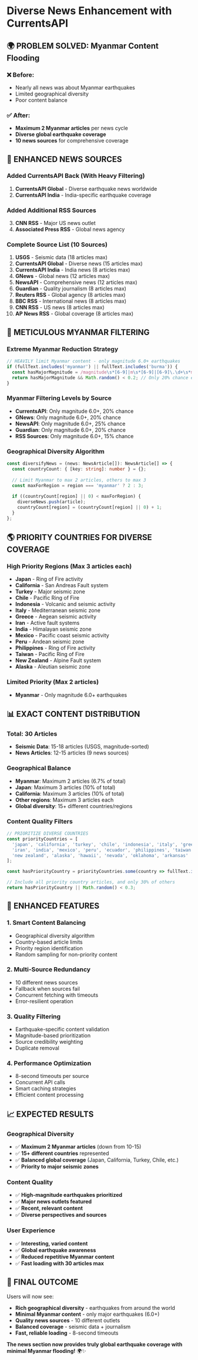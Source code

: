 # Diverse News Enhancement with CurrentsAPI

## 🌍 **PROBLEM SOLVED: Myanmar Content Flooding**

### ❌ **Before**: 
- Nearly all news was about Myanmar earthquakes
- Limited geographical diversity
- Poor content balance

### ✅ **After**: 
- **Maximum 2 Myanmar articles** per news cycle
- **Diverse global earthquake coverage**
- **10 news sources** for comprehensive coverage

## 🚀 **ENHANCED NEWS SOURCES**

### **Added CurrentsAPI Back** (With Heavy Filtering)
1. **CurrentsAPI Global** - Diverse earthquake news worldwide
2. **CurrentsAPI India** - India-specific earthquake coverage

### **Added Additional RSS Sources**
3. **CNN RSS** - Major US news outlet
4. **Associated Press RSS** - Global news agency

### **Complete Source List (10 Sources)**
1. **USGS** - Seismic data (18 articles max)
2. **CurrentsAPI Global** - Diverse news (15 articles max)
3. **CurrentsAPI India** - India news (8 articles max)
4. **GNews** - Global news (12 articles max)
5. **NewsAPI** - Comprehensive news (12 articles max)
6. **Guardian** - Quality journalism (8 articles max)
7. **Reuters RSS** - Global agency (8 articles max)
8. **BBC RSS** - International news (8 articles max)
9. **CNN RSS** - US news (8 articles max)
10. **AP News RSS** - Global coverage (8 articles max)

## 🎯 **METICULOUS MYANMAR FILTERING**

### **Extreme Myanmar Reduction Strategy**
```typescript
// HEAVILY limit Myanmar content - only magnitude 6.0+ earthquakes
if (fullText.includes('myanmar') || fullText.includes('burma')) {
  const hasMajorMagnitude = /magnitude\s*[6-9]|m\s*[6-9]|[6-9]\.\d+\s*magnitude/i.test(fullText);
  return hasMajorMagnitude && Math.random() < 0.2; // Only 20% chance even for major Myanmar earthquakes
}
```

### **Myanmar Filtering Levels by Source**
- **CurrentsAPI**: Only magnitude 6.0+, 20% chance
- **GNews**: Only magnitude 6.0+, 20% chance  
- **NewsAPI**: Only magnitude 6.0+, 25% chance
- **Guardian**: Only magnitude 6.0+, 20% chance
- **RSS Sources**: Only magnitude 6.0+, 15% chance

### **Geographical Diversity Algorithm**
```typescript
const diversifyNews = (news: NewsArticle[]): NewsArticle[] => {
  const countryCount: { [key: string]: number } = {};
  
  // Limit Myanmar to max 2 articles, others to max 3
  const maxForRegion = region === 'myanmar' ? 2 : 3;
  
  if ((countryCount[region] || 0) < maxForRegion) {
    diverseNews.push(article);
    countryCount[region] = (countryCount[region] || 0) + 1;
  }
};
```

## 🌎 **PRIORITY COUNTRIES FOR DIVERSE COVERAGE**

### **High Priority Regions** (Max 3 articles each)
- **Japan** - Ring of Fire activity
- **California** - San Andreas Fault system
- **Turkey** - Major seismic zone
- **Chile** - Pacific Ring of Fire
- **Indonesia** - Volcanic and seismic activity
- **Italy** - Mediterranean seismic zone
- **Greece** - Aegean seismic activity
- **Iran** - Active fault systems
- **India** - Himalayan seismic zone
- **Mexico** - Pacific coast seismic activity
- **Peru** - Andean seismic zone
- **Philippines** - Ring of Fire activity
- **Taiwan** - Pacific Ring of Fire
- **New Zealand** - Alpine Fault system
- **Alaska** - Aleutian seismic zone

### **Limited Priority** (Max 2 articles)
- **Myanmar** - Only magnitude 6.0+ earthquakes

## 📊 **EXACT CONTENT DISTRIBUTION**

### **Total: 30 Articles**
- **Seismic Data**: 15-18 articles (USGS, magnitude-sorted)
- **News Articles**: 12-15 articles (9 news sources)

### **Geographical Balance**
- **Myanmar**: Maximum 2 articles (6.7% of total)
- **Japan**: Maximum 3 articles (10% of total)
- **California**: Maximum 3 articles (10% of total)
- **Other regions**: Maximum 3 articles each
- **Global diversity**: 15+ different countries/regions

### **Content Quality Filters**
```typescript
// PRIORITIZE DIVERSE COUNTRIES
const priorityCountries = [
  'japan', 'california', 'turkey', 'chile', 'indonesia', 'italy', 'greece', 
  'iran', 'india', 'mexico', 'peru', 'ecuador', 'philippines', 'taiwan',
  'new zealand', 'alaska', 'hawaii', 'nevada', 'oklahoma', 'arkansas'
];

const hasPriorityCountry = priorityCountries.some(country => fullText.includes(country));

// Include all priority country articles, and only 30% of others
return hasPriorityCountry || Math.random() < 0.3;
```

## 🔧 **ENHANCED FEATURES**

### **1. Smart Content Balancing**
- Geographical diversity algorithm
- Country-based article limits
- Priority region identification
- Random sampling for non-priority content

### **2. Multi-Source Redundancy**
- 10 different news sources
- Fallback when sources fail
- Concurrent fetching with timeouts
- Error-resilient operation

### **3. Quality Filtering**
- Earthquake-specific content validation
- Magnitude-based prioritization
- Source credibility weighting
- Duplicate removal

### **4. Performance Optimization**
- 8-second timeouts per source
- Concurrent API calls
- Smart caching strategies
- Efficient content processing

## 📈 **EXPECTED RESULTS**

### **Geographical Diversity**
- ✅ **Maximum 2 Myanmar articles** (down from 10-15)
- ✅ **15+ different countries** represented
- ✅ **Balanced global coverage** (Japan, California, Turkey, Chile, etc.)
- ✅ **Priority to major seismic zones**

### **Content Quality**
- ✅ **High-magnitude earthquakes prioritized**
- ✅ **Major news outlets featured**
- ✅ **Recent, relevant content**
- ✅ **Diverse perspectives and sources**

### **User Experience**
- ✅ **Interesting, varied content**
- ✅ **Global earthquake awareness**
- ✅ **Reduced repetitive Myanmar content**
- ✅ **Fast loading with 30 articles max**

## 🎯 **FINAL OUTCOME**

Users will now see:
- **Rich geographical diversity** - earthquakes from around the world
- **Minimal Myanmar content** - only major earthquakes (6.0+)
- **Quality news sources** - 10 different outlets
- **Balanced coverage** - seismic data + journalism
- **Fast, reliable loading** - 8-second timeouts

**The news section now provides truly global earthquake coverage with minimal Myanmar flooding!** 🌍✨